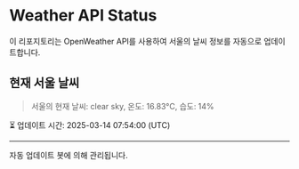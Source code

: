 
# Weather API Status

이 리포지토리는 OpenWeather API를 사용하여 서울의 날씨 정보를 자동으로 업데이트합니다.

## 현재 서울 날씨
> 서울의 현재 날씨: clear sky, 온도: 16.83°C, 습도: 14%

⏳ 업데이트 시간: 2025-03-14 07:54:00 (UTC)

---
자동 업데이트 봇에 의해 관리됩니다.
